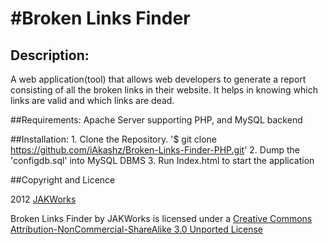 #Broken Links Finder
===

## Description:

A web application(tool) that allows web developers to generate a report consisting of all the broken links in their website. It helps in knowing which links are valid and which links are dead.

##Requirements:
	Apache Server supporting PHP, and MySQL backend

##Installation:
	1. Clone the Repository.
		'$ git clone https://github.com/iAkashz/Broken-Links-Finder-PHP.git'
	2. Dump the 'configdb.sql' into MySQL DBMS
	3. Run Index.html to start the application

##Copyright and Licence

2012 [JAKWorks](http://facebook.com/JAKWorks)

Broken Links Finder by JAKWorks is licensed under a [Creative Commons Attribution-NonCommercial-ShareAlike 3.0 Unported License](http://creativecommons.org/licenses/by-nc-sa/3.0/)
